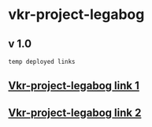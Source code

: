 # vkr-project-legabog
## v 1.0
`temp deployed links`

[Vkr-project-legabog link 1](https://vkr-project-legabog.web.app/)
------
[Vkr-project-legabog link 2](https://vkr-project-legabog.firebaseapp.com/)
------

